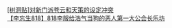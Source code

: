 [[树洞贴]对新门派苍云和天策的设定冲突](http://tieba.baidu.com/p/3262653974?see_lz=1&pn=)   
[【李忘生818】818李服给浩气当狗的恶人第一大公会长乐坊](http://tieba.baidu.com/p/3263864590?see_lz=1&pn=)   

